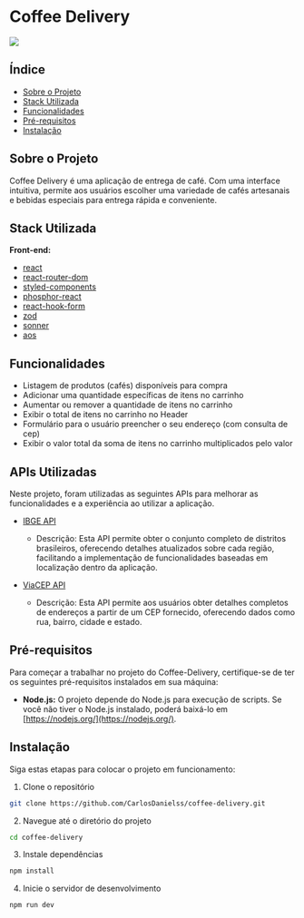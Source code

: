 # Coffee Delivery

<img src="https://i.imgur.com/1Wi5t7a.png" />

## Índice

- [Sobre o Projeto](#sobre-o-projeto)
- [Stack Utilizada](#stack-utilizada)
- [Funcionalidades](#funcionalidades)
- [Pré-requisitos](#pré-requisitos)
- [Instalação](#instalação)

## Sobre o Projeto

Coffee Delivery é uma aplicação de entrega de café. Com uma interface intuitiva, permite aos usuários escolher uma variedade de cafés artesanais e bebidas especiais para entrega rápida e conveniente.

## Stack Utilizada

**Front-end:** 
- [react](https://react.dev/)
- [react-router-dom](https://reactrouter.com/en/main)
- [styled-components](https://styled-components.com/)
- [phosphor-react](https://phosphoricons.com/)
- [react-hook-form](https://www.react-hook-form.com/)
- [zod](https://zod.dev/)
- [sonner](https://sonner.emilkowal.ski/)
- [aos](https://michalsnik.github.io/aos/)

## Funcionalidades

- Listagem de produtos (cafés) disponíveis para compra
- Adicionar uma quantidade específicas de itens no carrinho
- Aumentar ou remover a quantidade de itens no carrinho
- Exibir o total de itens no carrinho no Header
- Formulário para o usuário preencher o seu endereço (com consulta de cep)
- Exibir o valor total da soma de itens no carrinho multiplicados pelo valor

## APIs Utilizadas
Neste projeto, foram utilizadas as seguintes APIs para melhorar as funcionalidades e a experiência ao utilizar a aplicação.

- [IBGE API](https://servicodados.ibge.gov.br/api/docs/localidades)
  - Descrição: Esta API permite obter o conjunto completo de distritos brasileiros, oferecendo detalhes atualizados sobre cada região, facilitando a implementação de funcionalidades baseadas em localização dentro da aplicação.

- [ViaCEP API](https://viacep.com.br/)
  - Descrição: Esta API permite aos usuários obter detalhes completos de endereços a partir de um CEP fornecido, oferecendo dados como rua, bairro, cidade e estado.

## Pré-requisitos

Para começar a trabalhar no projeto do Coffee-Delivery, certifique-se de ter os seguintes pré-requisitos instalados em sua máquina:

- **Node.js:** O projeto depende do Node.js para execução de scripts. Se você não tiver o Node.js instalado, poderá baixá-lo em [https://nodejs.org/](https://nodejs.org/).

## Instalação

Siga estas etapas para colocar o projeto em funcionamento:

1. Clone o repositório
```sh
git clone https://github.com/CarlosDanielss/coffee-delivery.git
```
2. Navegue até o diretório do projeto
```sh
cd coffee-delivery
```
3. Instale dependências
```sh
npm install
```
4. Inicie o servidor de desenvolvimento
```sh
npm run dev
```
